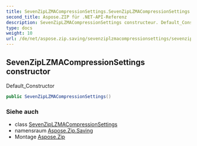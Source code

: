 ```yaml
---
title: SevenZipLZMACompressionSettings.SevenZipLZMACompressionSettings
second_title: Aspose.ZIP für .NET-API-Referenz
description: SevenZipLZMACompressionSettings constructeur. Default_Constructor
type: docs
weight: 10
url: /de/net/aspose.zip.saving/sevenziplzmacompressionsettings/sevenziplzmacompressionsettings/
---
```

## SevenZipLZMACompressionSettings constructor

Default_Constructor

```csharp
public SevenZipLZMACompressionSettings()
```

### Siehe auch

* class [SevenZipLZMACompressionSettings](../)
* namensraum [Aspose.Zip.Saving](../../sevenziplzmacompressionsettings/)
* Montage [Aspose.Zip](../../../)


